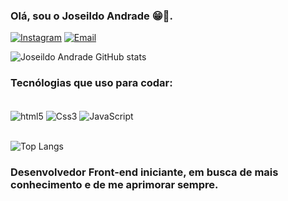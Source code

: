 ### Olá, sou o Joseildo Andrade 😁👋.
[![Instagram](https://img.shields.io/badge/Instagram-E4405F?style=for-the-badge&logo=instagram&logoColor=white)](https://www.instagram.com/juniorandrade12_/)
[![Email](https://img.shields.io/badge/Gmail-D14836?style=for-the-badge&logo=gmail&logoColor=white)](https://is.gd/joseildoandrade)

![Joseildo Andrade GitHub stats](https://github-readme-stats.vercel.app/api?username=joseildoandrade12&show_icons=true&theme=dracula)

### Tecnólogias que uso para codar:

<div style="display: inline_block"> <br/>
  <img align="center" src="https://img.shields.io/badge/HTML5-E34F26?style=for-the-badge&logo=html5&logoColor=white" alt="html5"/> 
  <img align="center" src="https://img.shields.io/badge/CSS3-1572B6?style=for-the-badge&logo=css3&logoColor=white" alt="Css3"/>
  <img align="center" src="https://img.shields.io/badge/JavaScript-323330?style=for-the-badge&logo=javascript&logoColor=F7DF1E" alt="JavaScript"/>
  
</div><br/>

![Top Langs](https://github-readme-stats.vercel.app/api/top-langs/?username=joseildoandrade12&layout=compact)

### Desenvolvedor Front-end iniciante, em busca de mais conhecimento e de me aprimorar sempre.
